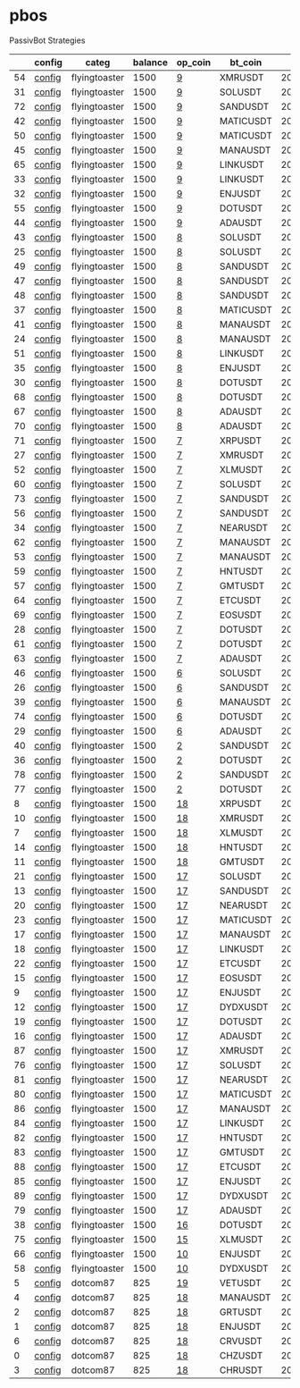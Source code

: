 # pbos
PassivBot Strategies

|    | config                                                                                                                                                         | categ         |   balance | op_coin                                                                                                                                                      | bt_coin   | end         | long   | l_gridspan   |   l_we | l_adg   | l_gain   | l_bkrupt   | short   | s_gridspan   |     s_we | s_adg    | s_gain   | s_bkrupt   |
|----|----------------------------------------------------------------------------------------------------------------------------------------------------------------|---------------|-----------|--------------------------------------------------------------------------------------------------------------------------------------------------------------|-----------|-------------|--------|--------------|--------|---------|----------|------------|---------|--------------|----------|----------|----------|------------|
| 54 | [config](https://github.com/tedyptedto/pbos/blob/main//flyingtoaster/passivbot_v5.7.1-main/configs/live/PBSO/5.7.0/XMRUSDT_20220717071307_ad2c7/config.json)   | flyingtoaster |      1500 | [9](https://github.com/tedyptedto/pbos/blob/main//flyingtoaster/passivbot_v5.7.1-main/configs/live/PBSO/5.7.0/XMRUSDT_20220717071307_ad2c7/bulk_opt.hjson)   | XMRUSDT   | 2022/07/11, | True   | 14%          |    1   | 0.257%  | 632.7%   | 99.56%     | True    | 13%          | 0.1      | 0.0208%  | 21.05%   | 100.0%     |
| 31 | [config](https://github.com/tedyptedto/pbos/blob/main//flyingtoaster/passivbot_v5.7.1-main/configs/live/PBSO/5.7.0/SOLUSDT_20220713182404_b9c8f/config.json)   | flyingtoaster |      1500 | [9](https://github.com/tedyptedto/pbos/blob/main//flyingtoaster/passivbot_v5.7.1-main/configs/live/PBSO/5.7.0/SOLUSDT_20220713182404_b9c8f/bulk_opt.hjson)   | SOLUSDT   | 2022/07/11, | True   | 16%          |    1   | 0.476%  | 2141.0%  | 99.85%     | True    | 43%          | 0.1      | 0.032%   | 11.57%   | 82.7%      |
| 72 | [config](https://github.com/tedyptedto/pbos/blob/main//flyingtoaster/passivbot_v5.7.1-main/configs/live/PBSO/5.7.0/SANDUSDT_20220713182404_b9c8f/config.json)  | flyingtoaster |      1500 | [9](https://github.com/tedyptedto/pbos/blob/main//flyingtoaster/passivbot_v5.7.1-main/configs/live/PBSO/5.7.0/SANDUSDT_20220713182404_b9c8f/bulk_opt.hjson)  | SANDUSDT  | 2022/07/11, | True   | 39%          |    1   | 0.417%  | 736.7%   | 99.97%     | True    | 36%          | 0.1      | 0.0275%  | 15.81%   | 100.0%     |
| 42 | [config](https://github.com/tedyptedto/pbos/blob/main//flyingtoaster/passivbot_v5.7.1-main/configs/live/PBSO/5.7.0/MATICUSDT_20220718170718_17e47/config.json) | flyingtoaster |      1500 | [9](https://github.com/tedyptedto/pbos/blob/main//flyingtoaster/passivbot_v5.7.1-main/configs/live/PBSO/5.7.0/MATICUSDT_20220718170718_17e47/bulk_opt.hjson) | MATICUSDT | 2022/07/11, | True   | 12%          |    1   | 0.733%  | 5021.0%  | 99.94%     | True    | 18%          | 0.1      | 0.0215%  | 15.01%   | 100.0%     |
| 50 | [config](https://github.com/tedyptedto/pbos/blob/main//flyingtoaster/passivbot_v5.7.1-main/configs/live/PBSO/5.7.0/MATICUSDT_20220713182404_b9c8f/config.json) | flyingtoaster |      1500 | [9](https://github.com/tedyptedto/pbos/blob/main//flyingtoaster/passivbot_v5.7.1-main/configs/live/PBSO/5.7.0/MATICUSDT_20220713182404_b9c8f/bulk_opt.hjson) | MATICUSDT | 2022/07/11, | True   | 23%          |    1   | 0.49%   | 1821.0%  | 99.79%     | True    | 48%          | 0.1      | 0.0239%  | 16.17%   | 100.0%     |
| 45 | [config](https://github.com/tedyptedto/pbos/blob/main//flyingtoaster/passivbot_v5.7.1-main/configs/live/PBSO/5.7.0/MANAUSDT_20220713182404_b9c8f/config.json)  | flyingtoaster |      1500 | [9](https://github.com/tedyptedto/pbos/blob/main//flyingtoaster/passivbot_v5.7.1-main/configs/live/PBSO/5.7.0/MANAUSDT_20220713182404_b9c8f/bulk_opt.hjson)  | MANAUSDT  | 2022/07/11, | True   | 12%          |    1   | 0.454%  | 826.6%   | 99.98%     | True    | 10%          | 0.1      | 0.0434%  | 23.89%   | 100.0%     |
| 65 | [config](https://github.com/tedyptedto/pbos/blob/main//flyingtoaster/passivbot_v5.7.1-main/configs/live/PBSO/5.7.0/LINKUSDT_20220718170718_17e47/config.json)  | flyingtoaster |      1500 | [9](https://github.com/tedyptedto/pbos/blob/main//flyingtoaster/passivbot_v5.7.1-main/configs/live/PBSO/5.7.0/LINKUSDT_20220718170718_17e47/bulk_opt.hjson)  | LINKUSDT  | 2022/07/11, | True   | 12%          |    1   | 0.298%  | 1265.0%  | 99.91%     | True    | 10%          | 0.1      | 0.0184%  | 19.06%   | 100.0%     |
| 33 | [config](https://github.com/tedyptedto/pbos/blob/main//flyingtoaster/passivbot_v5.7.1-main/configs/live/PBSO/5.7.0/LINKUSDT_20220713182404_b9c8f/config.json)  | flyingtoaster |      1500 | [9](https://github.com/tedyptedto/pbos/blob/main//flyingtoaster/passivbot_v5.7.1-main/configs/live/PBSO/5.7.0/LINKUSDT_20220713182404_b9c8f/bulk_opt.hjson)  | LINKUSDT  | 2022/07/11, | True   | 40%          |    1   | 0.181%  | 371.4%   | 99.95%     | True    | 24%          | 0.1      | 0.016%   | 15.65%   | 100.0%     |
| 32 | [config](https://github.com/tedyptedto/pbos/blob/main//flyingtoaster/passivbot_v5.7.1-main/configs/live/PBSO/5.7.0/ENJUSDT_20220713182404_b9c8f/config.json)   | flyingtoaster |      1500 | [9](https://github.com/tedyptedto/pbos/blob/main//flyingtoaster/passivbot_v5.7.1-main/configs/live/PBSO/5.7.0/ENJUSDT_20220713182404_b9c8f/bulk_opt.hjson)   | ENJUSDT   | 2022/07/11, | True   | 34%          |    1   | 0.416%  | 1197.0%  | 99.97%     | True    | 27%          | 0.1      | 0.0274%  | 19.58%   | 100.0%     |
| 55 | [config](https://github.com/tedyptedto/pbos/blob/main//flyingtoaster/passivbot_v5.7.1-main/configs/live/PBSO/5.7.0/DOTUSDT_20220713182404_b9c8f/config.json)   | flyingtoaster |      1500 | [9](https://github.com/tedyptedto/pbos/blob/main//flyingtoaster/passivbot_v5.7.1-main/configs/live/PBSO/5.7.0/DOTUSDT_20220713182404_b9c8f/bulk_opt.hjson)   | DOTUSDT   | 2022/07/11, | True   | 32%          |    1   | 0.227%  | 353.8%   | 99.88%     | True    | 20%          | 0.1      | 0.0142%  | 10.34%   | 100.0%     |
| 44 | [config](https://github.com/tedyptedto/pbos/blob/main//flyingtoaster/passivbot_v5.7.1-main/configs/live/PBSO/5.7.0/ADAUSDT_20220713182404_b9c8f/config.json)   | flyingtoaster |      1500 | [9](https://github.com/tedyptedto/pbos/blob/main//flyingtoaster/passivbot_v5.7.1-main/configs/live/PBSO/5.7.0/ADAUSDT_20220713182404_b9c8f/bulk_opt.hjson)   | ADAUSDT   | 2022/07/11, | True   | 30%          |    1   | 0.2%    | 471.8%   | 99.97%     | True    | 27%          | 0.1      | 0.0133%  | 12.62%   | 100.0%     |
| 43 | [config](https://github.com/tedyptedto/pbos/blob/main//flyingtoaster/passivbot_v5.7.1-main/configs/live/PBSO/5.7.0/SOLUSDT_20220717071307_ad2c7/config.json)   | flyingtoaster |      1500 | [8](https://github.com/tedyptedto/pbos/blob/main//flyingtoaster/passivbot_v5.7.1-main/configs/live/PBSO/5.7.0/SOLUSDT_20220717071307_ad2c7/bulk_opt.hjson)   | SOLUSDT   | 2022/07/11, | True   | 14%          |    1   | 0.488%  | 2356.0%  | 99.81%     | True    | 17%          | 0.1      | 0.0432%  | 22.04%   | 88.51%     |
| 25 | [config](https://github.com/tedyptedto/pbos/blob/main//flyingtoaster/passivbot_v5.7.1-main/configs/live/PBSO/5.7.0/SOLUSDT_20220713075744_02a71/config.json)   | flyingtoaster |      1500 | [8](https://github.com/tedyptedto/pbos/blob/main//flyingtoaster/passivbot_v5.7.1-main/configs/live/PBSO/5.7.0/SOLUSDT_20220713075744_02a71/bulk_opt.hjson)   | SOLUSDT   | 2022/07/11, | True   | 29%          |    1   | 0.267%  | 418.2%   | 99.29%     | True    | 48%          | 0.1      | 0.0289%  | 9.617%   | 84.31%     |
| 49 | [config](https://github.com/tedyptedto/pbos/blob/main//flyingtoaster/passivbot_v5.7.1-main/configs/live/PBSO/5.7.0/SANDUSDT_20220717071307_ad2c7/config.json)  | flyingtoaster |      1500 | [8](https://github.com/tedyptedto/pbos/blob/main//flyingtoaster/passivbot_v5.7.1-main/configs/live/PBSO/5.7.0/SANDUSDT_20220717071307_ad2c7/bulk_opt.hjson)  | SANDUSDT  | 2022/07/11, | True   | 14%          |    1   | 0.316%  | 426.3%   | 99.86%     | True    | 14%          | 0.1      | 0.0255%  | 15.02%   | 100.0%     |
| 47 | [config](https://github.com/tedyptedto/pbos/blob/main//flyingtoaster/passivbot_v5.7.1-main/configs/live/PBSO/5.7.0/SANDUSDT_20220713151530_949a2/config.json)  | flyingtoaster |      1500 | [8](https://github.com/tedyptedto/pbos/blob/main//flyingtoaster/passivbot_v5.7.1-main/configs/live/PBSO/5.7.0/SANDUSDT_20220713151530_949a2/bulk_opt.hjson)  | SANDUSDT  | 2022/07/11, | True   | 26%          |    1   | 0.341%  | 489.4%   | 99.82%     | True    | 34%          | 0.1      | 0.026%   | 14.88%   | 100.0%     |
| 48 | [config](https://github.com/tedyptedto/pbos/blob/main//flyingtoaster/passivbot_v5.7.1-main/configs/live/PBSO/5.7.0/SANDUSDT_20220713075744_02a71/config.json)  | flyingtoaster |      1500 | [8](https://github.com/tedyptedto/pbos/blob/main//flyingtoaster/passivbot_v5.7.1-main/configs/live/PBSO/5.7.0/SANDUSDT_20220713075744_02a71/bulk_opt.hjson)  | SANDUSDT  | 2022/07/11, | True   | 30%          |    1   | 0.329%  | 406.9%   | 99.88%     | True    | 34%          | 0.1      | 0.0207%  | 11.52%   | 100.0%     |
| 37 | [config](https://github.com/tedyptedto/pbos/blob/main//flyingtoaster/passivbot_v5.7.1-main/configs/live/PBSO/5.7.0/MATICUSDT_20220713075744_02a71/config.json) | flyingtoaster |      1500 | [8](https://github.com/tedyptedto/pbos/blob/main//flyingtoaster/passivbot_v5.7.1-main/configs/live/PBSO/5.7.0/MATICUSDT_20220713075744_02a71/bulk_opt.hjson) | MATICUSDT | 2022/07/11, | True   | 22%          |    1   | 0.442%  | 1186.0%  | 99.34%     | True    | 49%          | 0.1      | 0.0146%  | 9.589%   | 100.0%     |
| 41 | [config](https://github.com/tedyptedto/pbos/blob/main//flyingtoaster/passivbot_v5.7.1-main/configs/live/PBSO/5.7.0/MANAUSDT_20220717071307_ad2c7/config.json)  | flyingtoaster |      1500 | [8](https://github.com/tedyptedto/pbos/blob/main//flyingtoaster/passivbot_v5.7.1-main/configs/live/PBSO/5.7.0/MANAUSDT_20220717071307_ad2c7/bulk_opt.hjson)  | MANAUSDT  | 2022/07/11, | True   | 14%          |    1   | 0.486%  | 992.6%   | 99.97%     | True    | 11%          | 0.1      | 0.0478%  | 27.1%    | 100.0%     |
| 24 | [config](https://github.com/tedyptedto/pbos/blob/main//flyingtoaster/passivbot_v5.7.1-main/configs/live/PBSO/5.7.0/MANAUSDT_20220713075744_02a71/config.json)  | flyingtoaster |      1500 | [8](https://github.com/tedyptedto/pbos/blob/main//flyingtoaster/passivbot_v5.7.1-main/configs/live/PBSO/5.7.0/MANAUSDT_20220713075744_02a71/bulk_opt.hjson)  | MANAUSDT  | 2022/07/11, | True   | 15%          |    1   | 0.338%  | 383.2%   | 99.95%     | True    | 8%           | 0.1      | 0.0363%  | 19.5%    | 100.0%     |
| 51 | [config](https://github.com/tedyptedto/pbos/blob/main//flyingtoaster/passivbot_v5.7.1-main/configs/live/PBSO/5.7.0/LINKUSDT_20220713075744_02a71/config.json)  | flyingtoaster |      1500 | [8](https://github.com/tedyptedto/pbos/blob/main//flyingtoaster/passivbot_v5.7.1-main/configs/live/PBSO/5.7.0/LINKUSDT_20220713075744_02a71/bulk_opt.hjson)  | LINKUSDT  | 2022/07/11, | True   | 15%          |    1   | 0.234%  | 641.8%   | 99.74%     | True    | 26%          | 0.1      | 0.0177%  | 17.61%   | 100.0%     |
| 35 | [config](https://github.com/tedyptedto/pbos/blob/main//flyingtoaster/passivbot_v5.7.1-main/configs/live/PBSO/5.7.0/ENJUSDT_20220713075744_02a71/config.json)   | flyingtoaster |      1500 | [8](https://github.com/tedyptedto/pbos/blob/main//flyingtoaster/passivbot_v5.7.1-main/configs/live/PBSO/5.7.0/ENJUSDT_20220713075744_02a71/bulk_opt.hjson)   | ENJUSDT   | 2022/07/11, | True   | 28%          |    1   | 0.199%  | 238.8%   | 99.94%     | True    | 29%          | 0.1      | 0.0207%  | 14.45%   | 100.0%     |
| 30 | [config](https://github.com/tedyptedto/pbos/blob/main//flyingtoaster/passivbot_v5.7.1-main/configs/live/PBSO/5.7.0/DOTUSDT_20220717071307_ad2c7/config.json)   | flyingtoaster |      1500 | [8](https://github.com/tedyptedto/pbos/blob/main//flyingtoaster/passivbot_v5.7.1-main/configs/live/PBSO/5.7.0/DOTUSDT_20220717071307_ad2c7/bulk_opt.hjson)   | DOTUSDT   | 2022/07/11, | True   | 14%          |    1   | 0.3%    | 679.6%   | 99.4%      | True    | 17%          | 0.1      | 0.0232%  | 17.98%   | 100.0%     |
| 68 | [config](https://github.com/tedyptedto/pbos/blob/main//flyingtoaster/passivbot_v5.7.1-main/configs/live/PBSO/5.7.0/DOTUSDT_20220713075744_02a71/config.json)   | flyingtoaster |      1500 | [8](https://github.com/tedyptedto/pbos/blob/main//flyingtoaster/passivbot_v5.7.1-main/configs/live/PBSO/5.7.0/DOTUSDT_20220713075744_02a71/bulk_opt.hjson)   | DOTUSDT   | 2022/07/11, | True   | 16%          |    1   | 0.158%  | 197.1%   | 99.46%     | True    | 33%          | 0.1      | 0.00649% | 4.653%   | 100.0%     |
| 67 | [config](https://github.com/tedyptedto/pbos/blob/main//flyingtoaster/passivbot_v5.7.1-main/configs/live/PBSO/5.7.0/ADAUSDT_20220717071307_ad2c7/config.json)   | flyingtoaster |      1500 | [8](https://github.com/tedyptedto/pbos/blob/main//flyingtoaster/passivbot_v5.7.1-main/configs/live/PBSO/5.7.0/ADAUSDT_20220717071307_ad2c7/bulk_opt.hjson)   | ADAUSDT   | 2022/07/11, | True   | 11%          |    1   | 0.298%  | 1064.0%  | 99.91%     | True    | 15%          | 0.1      | 0.0109%  | 10.57%   | 100.0%     |
| 70 | [config](https://github.com/tedyptedto/pbos/blob/main//flyingtoaster/passivbot_v5.7.1-main/configs/live/PBSO/5.7.0/ADAUSDT_20220713075744_02a71/config.json)   | flyingtoaster |      1500 | [8](https://github.com/tedyptedto/pbos/blob/main//flyingtoaster/passivbot_v5.7.1-main/configs/live/PBSO/5.7.0/ADAUSDT_20220713075744_02a71/bulk_opt.hjson)   | ADAUSDT   | 2022/07/11, | True   | 28%          |    1   | 0.231%  | 529.6%   | 99.96%     | True    | 51%          | 0.1      | 0.00698% | 6.463%   | 100.0%     |
| 71 | [config](https://github.com/tedyptedto/pbos/blob/main//flyingtoaster/passivbot_v5.7.1-main/configs/live/PBSO/5.7.0/XRPUSDT_20220719121510_7aed7/config.json)   | flyingtoaster |      1500 | [7](https://github.com/tedyptedto/pbos/blob/main//flyingtoaster/passivbot_v5.7.1-main/configs/live/PBSO/5.7.0/XRPUSDT_20220719121510_7aed7/bulk_opt.hjson)   | XRPUSDT   | 2022/07/11, | True   | 15%          |    1   | 0.308%  | 1497.0%  | 99.96%     | True    | 11%          | 0.1      | 0.0192%  | 19.9%    | 100.0%     |
| 27 | [config](https://github.com/tedyptedto/pbos/blob/main//flyingtoaster/passivbot_v5.7.1-main/configs/live/PBSO/5.7.0/XMRUSDT_20220716051312_e271d/config.json)   | flyingtoaster |      1500 | [7](https://github.com/tedyptedto/pbos/blob/main//flyingtoaster/passivbot_v5.7.1-main/configs/live/PBSO/5.7.0/XMRUSDT_20220716051312_e271d/bulk_opt.hjson)   | XMRUSDT   | 2022/07/11, | True   | 14%          |    0.1 | 0.0159% | 15.63%   | 100.0%     | True    | 11%          | 0.1      | 0.0208%  | 21.12%   | 100.0%     |
| 52 | [config](https://github.com/tedyptedto/pbos/blob/main//flyingtoaster/passivbot_v5.7.1-main/configs/live/PBSO/5.7.0/XLMUSDT_20220719121510_7aed7/config.json)   | flyingtoaster |      1500 | [7](https://github.com/tedyptedto/pbos/blob/main//flyingtoaster/passivbot_v5.7.1-main/configs/live/PBSO/5.7.0/XLMUSDT_20220719121510_7aed7/bulk_opt.hjson)   | XLMUSDT   | 2022/07/11, | True   | 13%          |    1   | 0.357%  | 972.9%   | 99.96%     | True    | 11%          | 0.1      | 0.0248%  | 25.63%   | 100.0%     |
| 60 | [config](https://github.com/tedyptedto/pbos/blob/main//flyingtoaster/passivbot_v5.7.1-main/configs/live/PBSO/5.7.0/SOLUSDT_20220716051312_e271d/config.json)   | flyingtoaster |      1500 | [7](https://github.com/tedyptedto/pbos/blob/main//flyingtoaster/passivbot_v5.7.1-main/configs/live/PBSO/5.7.0/SOLUSDT_20220716051312_e271d/bulk_opt.hjson)   | SOLUSDT   | 2022/07/11, | True   | 16%          |    1   | 0.476%  | 2027.0%  | 99.83%     | True    | 56%          | 0.1      | 0.0421%  | 11.88%   | 59.54%     |
| 73 | [config](https://github.com/tedyptedto/pbos/blob/main//flyingtoaster/passivbot_v5.7.1-main/configs/live/PBSO/5.7.0/SANDUSDT_20220716222523_a0560/config.json)  | flyingtoaster |      1500 | [7](https://github.com/tedyptedto/pbos/blob/main//flyingtoaster/passivbot_v5.7.1-main/configs/live/PBSO/5.7.0/SANDUSDT_20220716222523_a0560/bulk_opt.hjson)  | SANDUSDT  | 2022/07/11, | True   | 14%          |    0.1 | 0.0337% | 20.66%   | 100.0%     | True    | 19%          | 0.1      | 0.0239%  | 13.91%   | 100.0%     |
| 56 | [config](https://github.com/tedyptedto/pbos/blob/main//flyingtoaster/passivbot_v5.7.1-main/configs/live/PBSO/5.7.0/SANDUSDT_20220716051312_e271d/config.json)  | flyingtoaster |      1500 | [7](https://github.com/tedyptedto/pbos/blob/main//flyingtoaster/passivbot_v5.7.1-main/configs/live/PBSO/5.7.0/SANDUSDT_20220716051312_e271d/bulk_opt.hjson)  | SANDUSDT  | 2022/07/11, | True   | 14%          |    0.1 | 0.0308% | 18.79%   | 100.0%     | True    | 14%          | 0.1      | 0.0234%  | 13.74%   | 100.0%     |
| 34 | [config](https://github.com/tedyptedto/pbos/blob/main//flyingtoaster/passivbot_v5.7.1-main/configs/live/PBSO/5.7.0/NEARUSDT_20220719121510_7aed7/config.json)  | flyingtoaster |      1500 | [7](https://github.com/tedyptedto/pbos/blob/main//flyingtoaster/passivbot_v5.7.1-main/configs/live/PBSO/5.7.0/NEARUSDT_20220719121510_7aed7/bulk_opt.hjson)  | NEARUSDT  | 2022/07/11, | True   | 14%          |    1   | 0.296%  | 555.6%   | 99.93%     | True    | 19%          | 0.1      | 0.0271%  | 19.43%   | 100.0%     |
| 62 | [config](https://github.com/tedyptedto/pbos/blob/main//flyingtoaster/passivbot_v5.7.1-main/configs/live/PBSO/5.7.0/MANAUSDT_20220716222523_a0560/config.json)  | flyingtoaster |      1500 | [7](https://github.com/tedyptedto/pbos/blob/main//flyingtoaster/passivbot_v5.7.1-main/configs/live/PBSO/5.7.0/MANAUSDT_20220716222523_a0560/bulk_opt.hjson)  | MANAUSDT  | 2022/07/11, | True   | 14%          |    0.1 | 0.0455% | 26.93%   | 100.0%     | True    | 10%          | 0.1      | 0.0452%  | 25.32%   | 100.0%     |
| 53 | [config](https://github.com/tedyptedto/pbos/blob/main//flyingtoaster/passivbot_v5.7.1-main/configs/live/PBSO/5.7.0/MANAUSDT_20220716051312_e271d/config.json)  | flyingtoaster |      1500 | [7](https://github.com/tedyptedto/pbos/blob/main//flyingtoaster/passivbot_v5.7.1-main/configs/live/PBSO/5.7.0/MANAUSDT_20220716051312_e271d/bulk_opt.hjson)  | MANAUSDT  | 2022/07/11, | True   | 13%          |    0.1 | 0.0379% | 21.07%   | 100.0%     | True    | 10%          | 0.1      | 0.0475%  | 26.52%   | 100.0%     |
| 59 | [config](https://github.com/tedyptedto/pbos/blob/main//flyingtoaster/passivbot_v5.7.1-main/configs/live/PBSO/5.7.0/HNTUSDT_20220719121510_7aed7/config.json)   | flyingtoaster |      1500 | [7](https://github.com/tedyptedto/pbos/blob/main//flyingtoaster/passivbot_v5.7.1-main/configs/live/PBSO/5.7.0/HNTUSDT_20220719121510_7aed7/bulk_opt.hjson)   | HNTUSDT   | 2022/07/11, | True   | 14%          |    1   | 0.47%   | 1739.0%  | 99.95%     | True    | 16%          | 0.1      | 0.0262%  | 18.99%   | 100.0%     |
| 57 | [config](https://github.com/tedyptedto/pbos/blob/main//flyingtoaster/passivbot_v5.7.1-main/configs/live/PBSO/5.7.0/GMTUSDT_20220719121510_7aed7/config.json)   | flyingtoaster |      1500 | [7](https://github.com/tedyptedto/pbos/blob/main//flyingtoaster/passivbot_v5.7.1-main/configs/live/PBSO/5.7.0/GMTUSDT_20220719121510_7aed7/bulk_opt.hjson)   | GMTUSDT   | 2022/07/11, | True   | 14%          |    1   | 0.852%  | 461.4%   | 99.25%     | True    | 13%          | 0.1      | 0.0905%  | 12.64%   | 100.0%     |
| 64 | [config](https://github.com/tedyptedto/pbos/blob/main//flyingtoaster/passivbot_v5.7.1-main/configs/live/PBSO/5.7.0/ETCUSDT_20220719121510_7aed7/config.json)   | flyingtoaster |      1500 | [7](https://github.com/tedyptedto/pbos/blob/main//flyingtoaster/passivbot_v5.7.1-main/configs/live/PBSO/5.7.0/ETCUSDT_20220719121510_7aed7/bulk_opt.hjson)   | ETCUSDT   | 2022/07/11, | True   | 12%          |    1   | 0.248%  | 769.3%   | 99.43%     | True    | 13%          | 0.1      | 0.0163%  | 16.55%   | 100.0%     |
| 69 | [config](https://github.com/tedyptedto/pbos/blob/main//flyingtoaster/passivbot_v5.7.1-main/configs/live/PBSO/5.7.0/EOSUSDT_20220719121510_7aed7/config.json)   | flyingtoaster |      1500 | [7](https://github.com/tedyptedto/pbos/blob/main//flyingtoaster/passivbot_v5.7.1-main/configs/live/PBSO/5.7.0/EOSUSDT_20220719121510_7aed7/bulk_opt.hjson)   | EOSUSDT   | 2022/07/11, | True   | 14%          |    1   | 0.104%  | 149.7%   | 99.82%     | True    | 17%          | 0.1      | 0.0163%  | 16.29%   | 100.0%     |
| 28 | [config](https://github.com/tedyptedto/pbos/blob/main//flyingtoaster/passivbot_v5.7.1-main/configs/live/PBSO/5.7.0/DOTUSDT_20220716222523_a0560/config.json)   | flyingtoaster |      1500 | [7](https://github.com/tedyptedto/pbos/blob/main//flyingtoaster/passivbot_v5.7.1-main/configs/live/PBSO/5.7.0/DOTUSDT_20220716222523_a0560/bulk_opt.hjson)   | DOTUSDT   | 2022/07/11, | True   | 14%          |    0.1 | 0.0228% | 17.73%   | 100.0%     | True    | 15%          | 0.1      | 0.0191%  | 14.57%   | 100.0%     |
| 61 | [config](https://github.com/tedyptedto/pbos/blob/main//flyingtoaster/passivbot_v5.7.1-main/configs/live/PBSO/5.7.0/DOTUSDT_20220716051312_e271d/config.json)   | flyingtoaster |      1500 | [7](https://github.com/tedyptedto/pbos/blob/main//flyingtoaster/passivbot_v5.7.1-main/configs/live/PBSO/5.7.0/DOTUSDT_20220716051312_e271d/bulk_opt.hjson)   | DOTUSDT   | 2022/07/11, | True   | 14%          |    0.1 | 0.0257% | 20.18%   | 100.0%     | True    | 17%          | 0.1      | 0.0202%  | 15.61%   | 100.0%     |
| 63 | [config](https://github.com/tedyptedto/pbos/blob/main//flyingtoaster/passivbot_v5.7.1-main/configs/live/PBSO/5.7.0/ADAUSDT_20220716051312_e271d/config.json)   | flyingtoaster |      1500 | [7](https://github.com/tedyptedto/pbos/blob/main//flyingtoaster/passivbot_v5.7.1-main/configs/live/PBSO/5.7.0/ADAUSDT_20220716051312_e271d/bulk_opt.hjson)   | ADAUSDT   | 2022/07/11, | True   | 12%          |    0.1 | 0.019%  | 19.36%   | 100.0%     | True    | 13%          | 0.1      | 0.0129%  | 12.6%    | 100.0%     |
| 46 | [config](https://github.com/tedyptedto/pbos/blob/main//flyingtoaster/passivbot_v5.7.1-main/configs/live/PBSO/5.7.0/SOLUSDT_20220715083342_969fe/config.json)   | flyingtoaster |      1500 | [6](https://github.com/tedyptedto/pbos/blob/main//flyingtoaster/passivbot_v5.7.1-main/configs/live/PBSO/5.7.0/SOLUSDT_20220715083342_969fe/bulk_opt.hjson)   | SOLUSDT   | 2022/07/11, | True   | 16%          |    1   | 0.476%  | 2027.0%  | 99.83%     | True    | 56%          | 0.1      | 0.0421%  | 11.88%   | 59.54%     |
| 26 | [config](https://github.com/tedyptedto/pbos/blob/main//flyingtoaster/passivbot_v5.7.1-main/configs/live/PBSO/5.7.0/SANDUSDT_20220715083342_969fe/config.json)  | flyingtoaster |      1500 | [6](https://github.com/tedyptedto/pbos/blob/main//flyingtoaster/passivbot_v5.7.1-main/configs/live/PBSO/5.7.0/SANDUSDT_20220715083342_969fe/bulk_opt.hjson)  | SANDUSDT  | 2022/07/11, | True   | 36%          |    1   | 0.314%  | 411.0%   | 99.89%     | True    | 38%          | 0.1      | 0.0221%  | 12.52%   | 100.0%     |
| 39 | [config](https://github.com/tedyptedto/pbos/blob/main//flyingtoaster/passivbot_v5.7.1-main/configs/live/PBSO/5.7.0/MANAUSDT_20220715083342_969fe/config.json)  | flyingtoaster |      1500 | [6](https://github.com/tedyptedto/pbos/blob/main//flyingtoaster/passivbot_v5.7.1-main/configs/live/PBSO/5.7.0/MANAUSDT_20220715083342_969fe/bulk_opt.hjson)  | MANAUSDT  | 2022/07/11, | True   | 36%          |    1   | 0.354%  | 415.1%   | 99.96%     | True    | 15%          | 0.1      | 0.0516%  | 28.68%   | 100.0%     |
| 74 | [config](https://github.com/tedyptedto/pbos/blob/main//flyingtoaster/passivbot_v5.7.1-main/configs/live/PBSO/5.7.0/DOTUSDT_20220715083342_969fe/config.json)   | flyingtoaster |      1500 | [6](https://github.com/tedyptedto/pbos/blob/main//flyingtoaster/passivbot_v5.7.1-main/configs/live/PBSO/5.7.0/DOTUSDT_20220715083342_969fe/bulk_opt.hjson)   | DOTUSDT   | 2022/07/11, | True   | 17%          |    1   | 0.306%  | 733.0%   | 99.83%     | True    | 22%          | 0.1      | 0.0184%  | 13.7%    | 100.0%     |
| 29 | [config](https://github.com/tedyptedto/pbos/blob/main//flyingtoaster/passivbot_v5.7.1-main/configs/live/PBSO/5.7.0/ADAUSDT_20220715083342_969fe/config.json)   | flyingtoaster |      1500 | [6](https://github.com/tedyptedto/pbos/blob/main//flyingtoaster/passivbot_v5.7.1-main/configs/live/PBSO/5.7.0/ADAUSDT_20220715083342_969fe/bulk_opt.hjson)   | ADAUSDT   | 2022/07/11, | True   | 31%          |    1   | 0.158%  | 296.8%   | 99.72%     | True    | 51%          | 0.1      | 0.0114%  | 10.78%   | 100.0%     |
| 40 | [config](https://github.com/tedyptedto/pbos/blob/main//flyingtoaster/passivbot_v5.7.1-main/configs/live/PBSO/5.7.0/SANDUSDT_20220715022104_72ba6/config.json)  | flyingtoaster |      1500 | [2](https://github.com/tedyptedto/pbos/blob/main//flyingtoaster/passivbot_v5.7.1-main/configs/live/PBSO/5.7.0/SANDUSDT_20220715022104_72ba6/bulk_opt.hjson)  | SANDUSDT  | 2022/07/11, | True   | 37%          |    1   | 0.447%  | 855.4%   | 99.95%     | True    | 35%          | 0.1      | 0.019%   | 10.71%   | 100.0%     |
| 36 | [config](https://github.com/tedyptedto/pbos/blob/main//flyingtoaster/passivbot_v5.7.1-main/configs/live/PBSO/5.7.0/DOTUSDT_20220715022104_72ba6/config.json)   | flyingtoaster |      1500 | [2](https://github.com/tedyptedto/pbos/blob/main//flyingtoaster/passivbot_v5.7.1-main/configs/live/PBSO/5.7.0/DOTUSDT_20220715022104_72ba6/bulk_opt.hjson)   | DOTUSDT   | 2022/07/11, | True   | 31%          |    1   | 0.233%  | 375.3%   | 99.78%     | True    | 20%          | 0.1      | 0.0146%  | 10.56%   | 100.0%     |
| 78 | [config](https://github.com/tedyptedto/pbos/blob/main//flyingtoaster/passivbot_v5.7.1-main/configs/live/PBSO/1.4/SANDUSDT_20220723033310_f0eb5/config.json)    | flyingtoaster |      1500 | [2](https://github.com/tedyptedto/pbos/blob/main//flyingtoaster/passivbot_v5.7.1-main/configs/live/PBSO/1.4/SANDUSDT_20220723033310_f0eb5/bulk_opt.hjson)    | SANDUSDT  | 2022/07/11, | True   | 13%          |    1   | 0.579%  | 1583.0%  | 99.93%     | True    | 37%          | 0.185833 | 0.0389%  | 23.01%   | 100.0%     |
| 77 | [config](https://github.com/tedyptedto/pbos/blob/main//flyingtoaster/passivbot_v5.7.1-main/configs/live/PBSO/1.4/DOTUSDT_20220723033310_f0eb5/config.json)     | flyingtoaster |      1500 | [2](https://github.com/tedyptedto/pbos/blob/main//flyingtoaster/passivbot_v5.7.1-main/configs/live/PBSO/1.4/DOTUSDT_20220723033310_f0eb5/bulk_opt.hjson)     | DOTUSDT   | 2022/07/11, | True   | 11%          |    1   | 0.306%  | 706.8%   | 99.65%     | True    | 26%          | 0.169507 | 0.0258%  | 19.42%   | 100.0%     |
|  8 | [config](https://github.com/tedyptedto/pbos/blob/main//flyingtoaster/passivbot_v5.7.1-main/configs/live/PBSO/1.5/XRPUSDT_20220723093109_e541e/config.json)     | flyingtoaster |      1500 | [18](https://github.com/tedyptedto/pbos/blob/main//flyingtoaster/passivbot_v5.7.1-main/configs/live/PBSO/1.5/XRPUSDT_20220723093109_e541e/bulk_opt.hjson)    | XRPUSDT   | 2022/07/23, | True   | 25%          |    1   | 0.293%  | 1303.0%  | 99.97%     | True    | 24%          | 0.1      | 0.0235%  | 23.34%   | 100.0%     |
| 10 | [config](https://github.com/tedyptedto/pbos/blob/main//flyingtoaster/passivbot_v5.7.1-main/configs/live/PBSO/1.5/XMRUSDT_20220723093109_e541e/config.json)     | flyingtoaster |      1500 | [18](https://github.com/tedyptedto/pbos/blob/main//flyingtoaster/passivbot_v5.7.1-main/configs/live/PBSO/1.5/XMRUSDT_20220723093109_e541e/bulk_opt.hjson)    | XMRUSDT   | 2022/07/23, | True   | 16%          |    1   | 0.222%  | 621.5%   | 99.89%     | True    | 18%          | 0.1      | 0.0198%  | 19.61%   | 100.0%     |
|  7 | [config](https://github.com/tedyptedto/pbos/blob/main//flyingtoaster/passivbot_v5.7.1-main/configs/live/PBSO/1.5/XLMUSDT_20220723093109_e541e/config.json)     | flyingtoaster |      1500 | [18](https://github.com/tedyptedto/pbos/blob/main//flyingtoaster/passivbot_v5.7.1-main/configs/live/PBSO/1.5/XLMUSDT_20220723093109_e541e/bulk_opt.hjson)    | XLMUSDT   | 2022/07/23, | True   | 32%          |    1   | 0.19%   | 439.0%   | 100.0%     | True    | 36%          | 0.1      | 0.0134%  | 13.2%    | 100.0%     |
| 14 | [config](https://github.com/tedyptedto/pbos/blob/main//flyingtoaster/passivbot_v5.7.1-main/configs/live/PBSO/1.5/HNTUSDT_20220723093109_e541e/config.json)     | flyingtoaster |      1500 | [18](https://github.com/tedyptedto/pbos/blob/main//flyingtoaster/passivbot_v5.7.1-main/configs/live/PBSO/1.5/HNTUSDT_20220723093109_e541e/bulk_opt.hjson)    | HNTUSDT   | 2022/07/23, | True   | 15%          |    1   | 0.57%   | 3559.0%  | 99.34%     | True    | 56%          | 0.1      | 0.0203%  | 14.36%   | 100.0%     |
| 11 | [config](https://github.com/tedyptedto/pbos/blob/main//flyingtoaster/passivbot_v5.7.1-main/configs/live/PBSO/1.5/GMTUSDT_20220723093109_e541e/config.json)     | flyingtoaster |      1500 | [18](https://github.com/tedyptedto/pbos/blob/main//flyingtoaster/passivbot_v5.7.1-main/configs/live/PBSO/1.5/GMTUSDT_20220723093109_e541e/bulk_opt.hjson)    | GMTUSDT   | 2022/07/23, | True   | 17%          |    1   | 0.777%  | 176.4%   | 99.85%     | True    | 26%          | 0.1      | 0.0938%  | 11.96%   | 100.0%     |
| 21 | [config](https://github.com/tedyptedto/pbos/blob/main//flyingtoaster/passivbot_v5.7.1-main/configs/live/PBSO/1.5/SOLUSDT_20220723093109_e541e/config.json)     | flyingtoaster |      1500 | [17](https://github.com/tedyptedto/pbos/blob/main//flyingtoaster/passivbot_v5.7.1-main/configs/live/PBSO/1.5/SOLUSDT_20220723093109_e541e/bulk_opt.hjson)    | SOLUSDT   | 2022/07/23, | True   | 27%          |    1   | 0.284%  | 535.5%   | 99.49%     | True    | 57%          | 0.1      | 0.0258%  | 10.3%    | 100.0%     |
| 13 | [config](https://github.com/tedyptedto/pbos/blob/main//flyingtoaster/passivbot_v5.7.1-main/configs/live/PBSO/1.5/SANDUSDT_20220723093109_e541e/config.json)    | flyingtoaster |      1500 | [17](https://github.com/tedyptedto/pbos/blob/main//flyingtoaster/passivbot_v5.7.1-main/configs/live/PBSO/1.5/SANDUSDT_20220723093109_e541e/bulk_opt.hjson)   | SANDUSDT  | 2022/07/23, | True   | 38%          |    1   | 0.439%  | 869.1%   | 99.95%     | True    | 36%          | 0.1      | 0.0224%  | 13.07%   | 100.0%     |
| 20 | [config](https://github.com/tedyptedto/pbos/blob/main//flyingtoaster/passivbot_v5.7.1-main/configs/live/PBSO/1.5/NEARUSDT_20220723093109_e541e/config.json)    | flyingtoaster |      1500 | [17](https://github.com/tedyptedto/pbos/blob/main//flyingtoaster/passivbot_v5.7.1-main/configs/live/PBSO/1.5/NEARUSDT_20220723093109_e541e/bulk_opt.hjson)   | NEARUSDT  | 2022/07/23, | True   | 15%          |    1   | 0.454%  | 1669.0%  | 99.91%     | True    | 34%          | 0.1      | 0.0244%  | 17.05%   | 100.0%     |
| 23 | [config](https://github.com/tedyptedto/pbos/blob/main//flyingtoaster/passivbot_v5.7.1-main/configs/live/PBSO/1.5/MATICUSDT_20220723093109_e541e/config.json)   | flyingtoaster |      1500 | [17](https://github.com/tedyptedto/pbos/blob/main//flyingtoaster/passivbot_v5.7.1-main/configs/live/PBSO/1.5/MATICUSDT_20220723093109_e541e/bulk_opt.hjson)  | MATICUSDT | 2022/07/23, | True   | 29%          |    1   | 0.392%  | 1009.0%  | 99.89%     | True    | 46%          | 0.1      | 0.0191%  | 14.58%   | 100.0%     |
| 17 | [config](https://github.com/tedyptedto/pbos/blob/main//flyingtoaster/passivbot_v5.7.1-main/configs/live/PBSO/1.5/MANAUSDT_20220723093109_e541e/config.json)    | flyingtoaster |      1500 | [17](https://github.com/tedyptedto/pbos/blob/main//flyingtoaster/passivbot_v5.7.1-main/configs/live/PBSO/1.5/MANAUSDT_20220723093109_e541e/bulk_opt.hjson)   | MANAUSDT  | 2022/07/23, | True   | 14%          |    1   | 0.3%    | 300.5%   | 99.93%     | True    | 33%          | 0.1      | 0.0738%  | 22.32%   | 61.38%     |
| 18 | [config](https://github.com/tedyptedto/pbos/blob/main//flyingtoaster/passivbot_v5.7.1-main/configs/live/PBSO/1.5/LINKUSDT_20220723093109_e541e/config.json)    | flyingtoaster |      1500 | [17](https://github.com/tedyptedto/pbos/blob/main//flyingtoaster/passivbot_v5.7.1-main/configs/live/PBSO/1.5/LINKUSDT_20220723093109_e541e/bulk_opt.hjson)   | LINKUSDT  | 2022/07/23, | True   | 16%          |    1   | 0.215%  | 612.8%   | 99.86%     | True    | 24%          | 0.1      | 0.0183%  | 18.44%   | 100.0%     |
| 22 | [config](https://github.com/tedyptedto/pbos/blob/main//flyingtoaster/passivbot_v5.7.1-main/configs/live/PBSO/1.5/ETCUSDT_20220723093109_e541e/config.json)     | flyingtoaster |      1500 | [17](https://github.com/tedyptedto/pbos/blob/main//flyingtoaster/passivbot_v5.7.1-main/configs/live/PBSO/1.5/ETCUSDT_20220723093109_e541e/bulk_opt.hjson)    | ETCUSDT   | 2022/07/23, | True   | 31%          |    1   | 0.215%  | 564.8%   | 99.88%     | True    | 36%          | 0.1      | 0.00717% | 11.36%   | 100.0%     |
| 15 | [config](https://github.com/tedyptedto/pbos/blob/main//flyingtoaster/passivbot_v5.7.1-main/configs/live/PBSO/1.5/EOSUSDT_20220723093109_e541e/config.json)     | flyingtoaster |      1500 | [17](https://github.com/tedyptedto/pbos/blob/main//flyingtoaster/passivbot_v5.7.1-main/configs/live/PBSO/1.5/EOSUSDT_20220723093109_e541e/bulk_opt.hjson)    | EOSUSDT   | 2022/07/23, | True   | 22%          |    1   | 0.201%  | 498.2%   | 99.89%     | True    | 14%          | 0.1      | 0.0323%  | 33.59%   | 100.0%     |
|  9 | [config](https://github.com/tedyptedto/pbos/blob/main//flyingtoaster/passivbot_v5.7.1-main/configs/live/PBSO/1.5/ENJUSDT_20220723093109_e541e/config.json)     | flyingtoaster |      1500 | [17](https://github.com/tedyptedto/pbos/blob/main//flyingtoaster/passivbot_v5.7.1-main/configs/live/PBSO/1.5/ENJUSDT_20220723093109_e541e/bulk_opt.hjson)    | ENJUSDT   | 2022/07/23, | True   | 35%          |    1   | 0.323%  | 700.8%   | 99.99%     | True    | 25%          | 0.1      | 0.0264%  | 19.16%   | 100.0%     |
| 12 | [config](https://github.com/tedyptedto/pbos/blob/main//flyingtoaster/passivbot_v5.7.1-main/configs/live/PBSO/1.5/DYDXUSDT_20220723093109_e541e/config.json)    | flyingtoaster |      1500 | [17](https://github.com/tedyptedto/pbos/blob/main//flyingtoaster/passivbot_v5.7.1-main/configs/live/PBSO/1.5/DYDXUSDT_20220723093109_e541e/bulk_opt.hjson)   | DYDXUSDT  | 2022/07/23, | True   | 22%          |    1   | 0.353%  | 195.2%   | 99.92%     | True    | 12%          | 0.1      | 0.0737%  | 38.93%   | 100.0%     |
| 19 | [config](https://github.com/tedyptedto/pbos/blob/main//flyingtoaster/passivbot_v5.7.1-main/configs/live/PBSO/1.5/DOTUSDT_20220723093109_e541e/config.json)     | flyingtoaster |      1500 | [17](https://github.com/tedyptedto/pbos/blob/main//flyingtoaster/passivbot_v5.7.1-main/configs/live/PBSO/1.5/DOTUSDT_20220723093109_e541e/bulk_opt.hjson)    | DOTUSDT   | 2022/07/23, | True   | 32%          |    1   | 0.221%  | 349.5%   | 99.92%     | True    | 12%          | 0.1      | 0.218%   | 12.36%   | 12.69%     |
| 16 | [config](https://github.com/tedyptedto/pbos/blob/main//flyingtoaster/passivbot_v5.7.1-main/configs/live/PBSO/1.5/ADAUSDT_20220723093109_e541e/config.json)     | flyingtoaster |      1500 | [17](https://github.com/tedyptedto/pbos/blob/main//flyingtoaster/passivbot_v5.7.1-main/configs/live/PBSO/1.5/ADAUSDT_20220723093109_e541e/bulk_opt.hjson)    | ADAUSDT   | 2022/07/23, | True   | 28%          |    1   | 0.214%  | 552.5%   | 99.88%     | True    | 23%          | 0.1      | 0.0115%  | 11.11%   | 100.0%     |
| 87 | [config](https://github.com/tedyptedto/pbos/blob/main//flyingtoaster/passivbot_v5.7.1-main/configs/live/PBSO/1.4/XMRUSDT_20220721074803_ad155/config.json)     | flyingtoaster |      1500 | [17](https://github.com/tedyptedto/pbos/blob/main//flyingtoaster/passivbot_v5.7.1-main/configs/live/PBSO/1.4/XMRUSDT_20220721074803_ad155/bulk_opt.hjson)    | XMRUSDT   | 2022/07/11, | True   | 15%          |    1   | 0.122%  | 198.2%   | 99.7%      | True    | 15%          | 0.15616  | 0.036%   | 37.8%    | 100.0%     |
| 76 | [config](https://github.com/tedyptedto/pbos/blob/main//flyingtoaster/passivbot_v5.7.1-main/configs/live/PBSO/1.4/SOLUSDT_20220721074803_ad155/config.json)     | flyingtoaster |      1500 | [17](https://github.com/tedyptedto/pbos/blob/main//flyingtoaster/passivbot_v5.7.1-main/configs/live/PBSO/1.4/SOLUSDT_20220721074803_ad155/bulk_opt.hjson)    | SOLUSDT   | 2022/07/11, | True   | 14%          |    1   | 0.449%  | 1814.0%  | 99.79%     | True    | 53%          | 0.114972 | 0.0442%  | 12.87%   | 58.11%     |
| 81 | [config](https://github.com/tedyptedto/pbos/blob/main//flyingtoaster/passivbot_v5.7.1-main/configs/live/PBSO/1.4/NEARUSDT_20220721074803_ad155/config.json)    | flyingtoaster |      1500 | [17](https://github.com/tedyptedto/pbos/blob/main//flyingtoaster/passivbot_v5.7.1-main/configs/live/PBSO/1.4/NEARUSDT_20220721074803_ad155/bulk_opt.hjson)   | NEARUSDT  | 2022/07/11, | True   | 14%          |    1   | 0.313%  | 627.3%   | 99.94%     | True    | 36%          | 0.16382  | 0.0438%  | 31.71%   | 100.0%     |
| 80 | [config](https://github.com/tedyptedto/pbos/blob/main//flyingtoaster/passivbot_v5.7.1-main/configs/live/PBSO/1.4/MATICUSDT_20220721074803_ad155/config.json)   | flyingtoaster |      1500 | [17](https://github.com/tedyptedto/pbos/blob/main//flyingtoaster/passivbot_v5.7.1-main/configs/live/PBSO/1.4/MATICUSDT_20220721074803_ad155/bulk_opt.hjson)  | MATICUSDT | 2022/07/11, | True   | 13%          |    1   | 0.658%  | 3282.0%  | 99.92%     | True    | 47%          | 0.19087  | 0.038%   | 27.17%   | 100.0%     |
| 86 | [config](https://github.com/tedyptedto/pbos/blob/main//flyingtoaster/passivbot_v5.7.1-main/configs/live/PBSO/1.4/MANAUSDT_20220721074803_ad155/config.json)    | flyingtoaster |      1500 | [17](https://github.com/tedyptedto/pbos/blob/main//flyingtoaster/passivbot_v5.7.1-main/configs/live/PBSO/1.4/MANAUSDT_20220721074803_ad155/bulk_opt.hjson)   | MANAUSDT  | 2022/07/11, | True   | 14%          |    1   | 0.374%  | 480.9%   | 99.97%     | True    | 15%          | 0.109005 | 0.0417%  | 22.84%   | 100.0%     |
| 84 | [config](https://github.com/tedyptedto/pbos/blob/main//flyingtoaster/passivbot_v5.7.1-main/configs/live/PBSO/1.4/LINKUSDT_20220721074803_ad155/config.json)    | flyingtoaster |      1500 | [17](https://github.com/tedyptedto/pbos/blob/main//flyingtoaster/passivbot_v5.7.1-main/configs/live/PBSO/1.4/LINKUSDT_20220721074803_ad155/bulk_opt.hjson)   | LINKUSDT  | 2022/07/11, | True   | 12%          |    1   | 0.307%  | 1394.0%  | 99.74%     | True    | 22%          | 0.195398 | 0.0366%  | 39.19%   | 100.0%     |
| 82 | [config](https://github.com/tedyptedto/pbos/blob/main//flyingtoaster/passivbot_v5.7.1-main/configs/live/PBSO/1.4/HNTUSDT_20220721074803_ad155/config.json)     | flyingtoaster |      1500 | [17](https://github.com/tedyptedto/pbos/blob/main//flyingtoaster/passivbot_v5.7.1-main/configs/live/PBSO/1.4/HNTUSDT_20220721074803_ad155/bulk_opt.hjson)    | HNTUSDT   | 2022/07/11, | True   | 14%          |    1   | 0.447%  | 1637.0%  | 99.87%     | True    | 55%          | 0.157806 | 0.0352%  | 25.49%   | 100.0%     |
| 83 | [config](https://github.com/tedyptedto/pbos/blob/main//flyingtoaster/passivbot_v5.7.1-main/configs/live/PBSO/1.4/GMTUSDT_20220721074803_ad155/config.json)     | flyingtoaster |      1500 | [17](https://github.com/tedyptedto/pbos/blob/main//flyingtoaster/passivbot_v5.7.1-main/configs/live/PBSO/1.4/GMTUSDT_20220721074803_ad155/bulk_opt.hjson)    | GMTUSDT   | 2022/07/11, | True   | 14%          |    1   | 1.01%   | 245.0%   | 99.77%     | True    | 26%          | 0.115131 | 0.118%   | 12.15%   | 90.44%     |
| 88 | [config](https://github.com/tedyptedto/pbos/blob/main//flyingtoaster/passivbot_v5.7.1-main/configs/live/PBSO/1.4/ETCUSDT_20220721074803_ad155/config.json)     | flyingtoaster |      1500 | [17](https://github.com/tedyptedto/pbos/blob/main//flyingtoaster/passivbot_v5.7.1-main/configs/live/PBSO/1.4/ETCUSDT_20220721074803_ad155/bulk_opt.hjson)    | ETCUSDT   | 2022/07/11, | True   | 14%          |    1   | 0.263%  | 889.6%   | 99.9%      | True    | 32%          | 0.185913 | 0.0229%  | 23.29%   | 100.0%     |
| 85 | [config](https://github.com/tedyptedto/pbos/blob/main//flyingtoaster/passivbot_v5.7.1-main/configs/live/PBSO/1.4/ENJUSDT_20220721074803_ad155/config.json)     | flyingtoaster |      1500 | [17](https://github.com/tedyptedto/pbos/blob/main//flyingtoaster/passivbot_v5.7.1-main/configs/live/PBSO/1.4/ENJUSDT_20220721074803_ad155/bulk_opt.hjson)    | ENJUSDT   | 2022/07/11, | True   | 12%          |    1   | 0.492%  | 2089.0%  | 99.98%     | True    | 29%          | 0.169371 | 0.0472%  | 35.8%    | 100.0%     |
| 89 | [config](https://github.com/tedyptedto/pbos/blob/main//flyingtoaster/passivbot_v5.7.1-main/configs/live/PBSO/1.4/DYDXUSDT_20220721074803_ad155/config.json)    | flyingtoaster |      1500 | [17](https://github.com/tedyptedto/pbos/blob/main//flyingtoaster/passivbot_v5.7.1-main/configs/live/PBSO/1.4/DYDXUSDT_20220721074803_ad155/bulk_opt.hjson)   | DYDXUSDT  | 2022/07/11, | True   | 13%          |    1   | 0.434%  | 248.3%   | 99.71%     | True    | 18%          | 0.166263 | 0.0912%  | 50.14%   | 100.0%     |
| 79 | [config](https://github.com/tedyptedto/pbos/blob/main//flyingtoaster/passivbot_v5.7.1-main/configs/live/PBSO/1.4/ADAUSDT_20220721074803_ad155/config.json)     | flyingtoaster |      1500 | [17](https://github.com/tedyptedto/pbos/blob/main//flyingtoaster/passivbot_v5.7.1-main/configs/live/PBSO/1.4/ADAUSDT_20220721074803_ad155/bulk_opt.hjson)    | ADAUSDT   | 2022/07/11, | True   | 11%          |    1   | 0.298%  | 925.6%   | 99.91%     | True    | 29%          | 0.153424 | 0.0196%  | 19.06%   | 100.0%     |
| 38 | [config](https://github.com/tedyptedto/pbos/blob/main//flyingtoaster/passivbot_v5.7.1-main/configs/live/PBSO/5.7.0/DOTUSDT_20220720232313_ee288/config.json)   | flyingtoaster |      1500 | [16](https://github.com/tedyptedto/pbos/blob/main//flyingtoaster/passivbot_v5.7.1-main/configs/live/PBSO/5.7.0/DOTUSDT_20220720232313_ee288/bulk_opt.hjson)  | DOTUSDT   | 2022/07/11, | True   | 14%          |    1   | 0.273%  | 528.1%   | 99.39%     | True    | 15%          | 0.439553 | 0.101%   | 100.4%   | 100.0%     |
| 75 | [config](https://github.com/tedyptedto/pbos/blob/main//flyingtoaster/passivbot_v5.7.1-main/configs/live/PBSO/1.4/XLMUSDT_20220721074803_ad155/config.json)     | flyingtoaster |      1500 | [15](https://github.com/tedyptedto/pbos/blob/main//flyingtoaster/passivbot_v5.7.1-main/configs/live/PBSO/1.4/XLMUSDT_20220721074803_ad155/bulk_opt.hjson)    | XLMUSDT   | 2022/07/11, | True   | 13%          |    1   | 0.397%  | 1083.0%  | 99.97%     | True    | 36%          | 0.150607 | 0.0171%  | 16.88%   | 100.0%     |
| 66 | [config](https://github.com/tedyptedto/pbos/blob/main//flyingtoaster/passivbot_v5.7.1-main/configs/live/PBSO/5.7.0/ENJUSDT_20220718170718_17e47/config.json)   | flyingtoaster |      1500 | [10](https://github.com/tedyptedto/pbos/blob/main//flyingtoaster/passivbot_v5.7.1-main/configs/live/PBSO/5.7.0/ENJUSDT_20220718170718_17e47/bulk_opt.hjson)  | ENJUSDT   | 2022/07/11, | True   | 12%          |    1   | 0.673%  | 4639.0%  | 99.98%     | True    | 18%          | 0.1      | 0.0261%  | 19.12%   | 100.0%     |
| 58 | [config](https://github.com/tedyptedto/pbos/blob/main//flyingtoaster/passivbot_v5.7.1-main/configs/live/PBSO/5.7.0/DYDXUSDT_20220718170718_17e47/config.json)  | flyingtoaster |      1500 | [10](https://github.com/tedyptedto/pbos/blob/main//flyingtoaster/passivbot_v5.7.1-main/configs/live/PBSO/5.7.0/DYDXUSDT_20220718170718_17e47/bulk_opt.hjson) | DYDXUSDT  | 2022/07/11, | True   | 14%          |    1   | 0.289%  | 141.1%   | 99.6%      | True    | 13%          | 0.1      | 0.0398%  | 13.37%   | 100.0%     |
|  5 | [config](https://github.com/tedyptedto/pbos/blob/main//dotcom87/pb-configs-main/v5.7.0/single/VETUSDT/config.json)                                             | dotcom87      |       825 | [19](https://github.com/tedyptedto/pbos/blob/main//dotcom87/pb-configs-main/v5.7.0/single/VETUSDT/bulk_optimisation.hjson)                                   | VETUSDT   | 2022/07/19, | True   | 28%          |    0.2 | 0.0481% | 53.89%   | 100.0%     | True    | 24%          | 0.1      | 0.0146%  | 14.08%   | 100.0%     |
|  4 | [config](https://github.com/tedyptedto/pbos/blob/main//dotcom87/pb-configs-main/v5.7.0/single/MANAUSDT/config.json)                                            | dotcom87      |       825 | [18](https://github.com/tedyptedto/pbos/blob/main//dotcom87/pb-configs-main/v5.7.0/single/MANAUSDT/bulk_optimisation.hjson)                                  | MANAUSDT  | 2022/07/19, | True   | 16%          |    0.2 | 0.0763% | 47.47%   | 100.0%     | True    | 20%          | 0.1      | 0.0288%  | 15.84%   | 100.0%     |
|  2 | [config](https://github.com/tedyptedto/pbos/blob/main//dotcom87/pb-configs-main/v5.7.0/single/GRTUSDT/config.json)                                             | dotcom87      |       825 | [18](https://github.com/tedyptedto/pbos/blob/main//dotcom87/pb-configs-main/v5.7.0/single/GRTUSDT/bulk_optimisation.hjson)                                   | GRTUSDT   | 2022/07/19, | True   | 17%          |    0.2 | 0.0789% | 60.61%   | 100.0%     | True    | 20%          | 0.1      | 0.038%   | 25.31%   | 100.0%     |
|  1 | [config](https://github.com/tedyptedto/pbos/blob/main//dotcom87/pb-configs-main/v5.7.0/single/ENJUSDT/config.json)                                             | dotcom87      |       825 | [18](https://github.com/tedyptedto/pbos/blob/main//dotcom87/pb-configs-main/v5.7.0/single/ENJUSDT/bulk_optimisation.hjson)                                   | ENJUSDT   | 2022/07/19, | True   | 19%          |    0.2 | 0.0564% | 46.68%   | 100.0%     | True    | 30%          | 0.1      | 0.0235%  | 17.57%   | 100.0%     |
|  6 | [config](https://github.com/tedyptedto/pbos/blob/main//dotcom87/pb-configs-main/v5.7.0/single/CRVUSDT/config.json)                                             | dotcom87      |       825 | [18](https://github.com/tedyptedto/pbos/blob/main//dotcom87/pb-configs-main/v5.7.0/single/CRVUSDT/bulk_optimisation.hjson)                                   | CRVUSDT   | 2022/07/19, | True   | 23%          |    0.2 | 0.032%  | 25.52%   | 100.0%     | True    | 28%          | 0.1      | 0.0256%  | 22.82%   | 100.0%     |
|  0 | [config](https://github.com/tedyptedto/pbos/blob/main//dotcom87/pb-configs-main/v5.7.0/single/CHZUSDT/config.json)                                             | dotcom87      |       825 | [18](https://github.com/tedyptedto/pbos/blob/main//dotcom87/pb-configs-main/v5.7.0/single/CHZUSDT/bulk_optimisation.hjson)                                   | CHZUSDT   | 2022/07/19, | True   | 22%          |    0.2 | 0.0688% | 47.56%   | 100.0%     | True    | 26%          | 0.1      | 0.0266%  | 16.14%   | 100.0%     |
|  3 | [config](https://github.com/tedyptedto/pbos/blob/main//dotcom87/pb-configs-main/v5.7.0/single/CHRUSDT/config.json)                                             | dotcom87      |       825 | [18](https://github.com/tedyptedto/pbos/blob/main//dotcom87/pb-configs-main/v5.7.0/single/CHRUSDT/bulk_optimisation.hjson)                                   | CHRUSDT   | 2022/07/19, | True   | 19%          |    0.2 | 0.0608% | 36.34%   | 100.0%     | True    | 34%          | 0.1      | 0.0235%  | 13.48%   | 100.0%     |